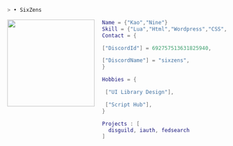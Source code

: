 ```bash
> • SixZens
```

<img align="left" src="https://images-ext-1.discordapp.net/external/NcCRFlnWangHzChwvHAKlaqdybxCMzFgjfF9r0mcpbA/https/pfps.gg/assets/pfps/7908-kagome.gif" width="200"/>


```lua
  Name = {"Kao","Nine"}
  Skill = {"Lua","Html","Wordpress","CSS","C++","Java","Python"}
  Contact = {

  ["DiscordId"] = 692757513631825940,

  ["DiscordName"] = "sixzens",
  }

  Hobbies = {

   ["UI Library Design"],

   ["Script Hub"],
  }

  Projects : [ 
    disguild, iauth, fedsearch
  ]
  
```
